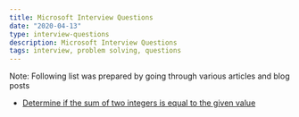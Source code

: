 ```yaml
---
title: Microsoft Interview Questions
date: "2020-04-13"
type: interview-questions
description: Microsoft Interview Questions
tags: interview, problem solving, questions
---
```


Note: Following list was prepared by going through various articles and blog posts

- [Determine if the sum of two integers is equal to the given value](/two-sum/)
